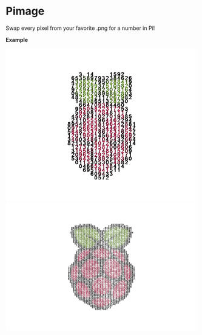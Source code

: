 # Pimage

Swap every pixel from your favorite .png for a number in Pi!

**Example**

![Raspberry Small](https://github.com/jetspiking/Pimage/blob/main/pimage_raspberry.png)
![Raspberry Large](https://github.com/jetspiking/Pimage/blob/main/pimage_raspberry_big.png)
